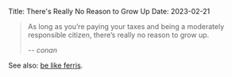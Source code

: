 Title: There's Really No Reason to Grow Up
Date: 2023-02-21

> As long as you’re paying your taxes and being a moderately responsible citizen,
> there’s really no reason to grow up.
>
> -- <cite>conan</cite>

See also: [be like ferris](https://www.lesswrong.com/posts/6hfGNLf4Hg5DXqJCF/a-fable-of-science-and-politics).
